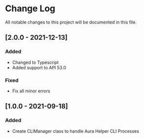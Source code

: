 # Change Log
All notable changes to this project will be documented in this file.

## [2.0.0 - 2021-12-13]
### Added
- Changed to Typescript
- Added support to API 53.0

### Fixed
- Fix all minor errors


## [1.0.0 - 2021-09-18]
### Added
- Create CLIManager class to handle Aura Helper CLI Processes
